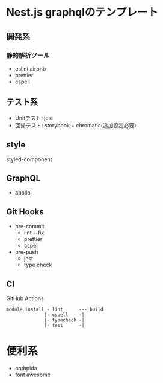 # Nest.js graphqlのテンプレート
## 開発系
### 静的解析ツール
* eslint airbnb
* prettier
* cspell
  
## テスト系
* Unitテスト: jest
* 回帰テスト: storybook + chromatic(追加設定必要)

## style
styled-component

## GraphQL
* apollo

## Git Hooks
* pre-commit
    * lint --fix
    * prettier
    * cspell
* pre-push
    * jest
    * type check
    
## CI
GitHub Actions
```
module install - lint      --- build
              |- cspell    -|
              |- typecheck -|
              |- test      -|
```

# 便利系
* pathpida
* font awesome
